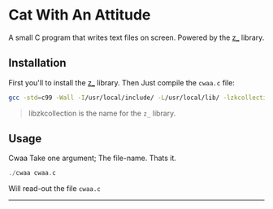 # Cat With An Attitude

A small C program that writes text files on screen.
Powered by the [z_](https://github.com/zakarouf/z_) library.

## Installation

First you'll to install the [z_](https://github.com/zakarouf/z_) library.
Then Just compile the `cwaa.c` file:
```sh
gcc -std=c99 -Wall -I/usr/local/include/ -L/usr/local/lib/ -lzkcollection cwaa.c -o cwaa
```
> libzkcollection is the name for the `z_` library.

## Usage

Cwaa Take one argument; The file-name. Thats it.
```c
./cwaa cwaa.c
```
Will read-out the file `cwaa.c`

---

